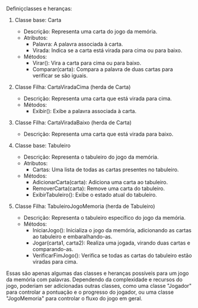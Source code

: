 Definiçclasses e heranças:

1. Classe base: Carta
   - Descrição: Representa uma carta do jogo da memória.
   - Atributos:
     - Palavra: A palavra associada à carta.
     - Virada: Indica se a carta está virada para cima ou para baixo.
   - Métodos:
     - Virar(): Vira a carta para cima ou para baixo.
     - Comparar(carta): Compara a palavra de duas cartas para verificar se são iguais.

2. Classe Filha: CartaViradaCima (herda de Carta)
   - Descrição: Representa uma carta que está virada para cima.
   - Métodos:
     - Exibir(): Exibe a palavra associada à carta.

3. Classe Filha: CartaViradaBaixo (herda de Carta)
   - Descrição: Representa uma carta que está virada para baixo.

4. Classe base: Tabuleiro
   - Descrição: Representa o tabuleiro do jogo da memória.
   - Atributos:
     - Cartas: Uma lista de todas as cartas presentes no tabuleiro.
   - Métodos:
     - AdicionarCarta(carta): Adiciona uma carta ao tabuleiro.
     - RemoverCarta(carta): Remove uma carta do tabuleiro.
     - ExibirTabuleiro(): Exibe o estado atual do tabuleiro.

5. Classe Filha: TabuleiroJogoMemoria (herda de Tabuleiro)
   - Descrição: Representa o tabuleiro específico do jogo da memória.
   - Métodos:
     - IniciarJogo(): Inicializa o jogo da memória, adicionando as cartas ao tabuleiro e embaralhando-as.
     - Jogar(carta1, carta2): Realiza uma jogada, virando duas cartas e comparando-as.
     - VerificarFimJogo(): Verifica se todas as cartas do tabuleiro estão viradas para cima.

Essas são apenas algumas das classes e heranças possíveis para um jogo da memória com palavras. Dependendo da complexidade e recursos do jogo, poderiam ser adicionadas outras classes, como uma classe "Jogador" para controlar a pontuação e o progresso do jogador, ou uma classe "JogoMemoria" para controlar o fluxo do jogo em geral.
